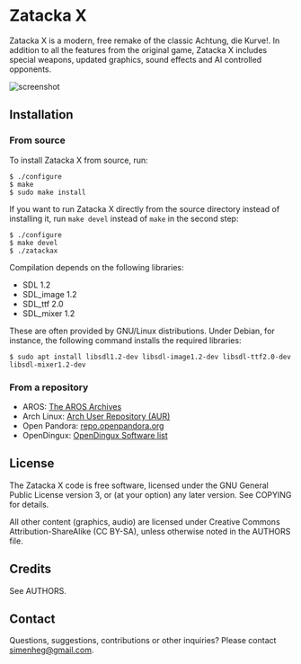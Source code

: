 # Zatacka X
Zatacka X is a modern, free remake of the classic Achtung, die Kurve!. In
addition to all the features from the original game, Zatacka X includes
special weapons, updated graphics, sound effects and AI controlled
opponents.

![screenshot](http://folk.uio.no/simenheg/zatackax_small.png)

## Installation
### From source
To install Zatacka X from source, run:

    $ ./configure
    $ make
    $ sudo make install

If you want to run Zatacka X directly from the source directory
instead of installing it, run `make devel` instead of `make` in the
second step:

    $ ./configure
    $ make devel
    $ ./zatackax

Compilation depends on the following libraries:

* SDL 1.2
* SDL_image 1.2
* SDL_ttf 2.0
* SDL_mixer 1.2

These are often provided by GNU/Linux distributions. Under Debian, for
instance, the following command installs the required libraries:

    $ sudo apt install libsdl1.2-dev libsdl-image1.2-dev libsdl-ttf2.0-dev libsdl-mixer1.2-dev

### From a repository
* AROS: [The AROS Archives](http://archives.aros-exec.org/?function=showfile&file=game/misc/zatackax.i386-aros.zip)
* Arch Linux: [Arch User Repository (AUR)](https://aur.archlinux.org/packages/zatackax-git)
* Open Pandora: [repo.openpandora.org](https://repo.openpandora.org/?page=detail&app=zatackax_ptitseb)
* OpenDingux: [OpenDingux Software list](https://github.com/retrogamehandheld/OpenDingux/#games--ports)

## License
The Zatacka X code is free software, licensed under the GNU General Public
License version 3, or (at your option) any later version. See COPYING for
details.

All other content (graphics, audio) are licensed under Creative Commons
Attribution-ShareAlike (CC BY-SA), unless otherwise noted in the AUTHORS
file.

## Credits
See AUTHORS.

## Contact
Questions, suggestions, contributions or other inquiries? Please contact
simenheg@gmail.com.
